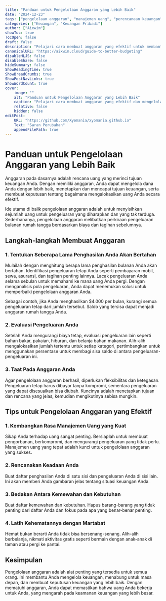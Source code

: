 ```yaml
---
title: "Panduan untuk Pengelolaan Anggaran yang Lebih Baik"
date: "2024-12-23"
tags: ["pengelolaan anggaran", "manajemen uang", "perencanaan keuangan", "keuangan pribadi"]
categories: ["Keuangan", "Keuangan Pribadi"]
author: ["Aixwim"]
showToc: true
TocOpen: false
draft: false
description: "Pelajari cara membuat anggaran yang efektif untuk membantu Anda mencapai tujuan keuangan, mengelola pengeluaran, dan memprioritaskan kebutuhan daripada keinginan."
canonicalURL: "https://aixwim.cloud/guide-to-better-budgeting"
disableHLJS: false
disableShare: false
hideSummary: false
ShowReadingTime: true
ShowBreadCrumbs: true
ShowPostNavLinks: true
ShowWordCount: true
cover:
    image: ""
    alt: "Panduan untuk Pengelolaan Anggaran yang Lebih Baik"
    caption: "Pelajari cara membuat anggaran yang efektif dan mengelola keuangan Anda."
    relative: false
    hidden: false
editPost:
    URL: "https://github.com/Xyomania/xyomania.github.io"
    Text: "Saran Perubahan"
    appendFilePath: true
---
```


# Panduan untuk Pengelolaan Anggaran yang Lebih Baik

Anggaran pada dasarnya adalah rencana uang yang merinci tujuan keuangan Anda. Dengan memiliki anggaran, Anda dapat mengelola dana Anda dengan lebih baik, menetapkan dan mencapai tujuan keuangan, serta membuat keputusan tentang bagaimana mengalokasikan uang Anda secara efektif.

Ide utama di balik pengelolaan anggaran adalah untuk menyisihkan sejumlah uang untuk pengeluaran yang diharapkan dan yang tak terduga. Sederhananya, pengelolaan anggaran melibatkan perkiraan pengeluaran bulanan rumah tangga berdasarkan biaya dan tagihan sebelumnya.

## Langkah-langkah Membuat Anggaran

### 1. **Tentukan Seberapa Lama Penghasilan Anda Akan Bertahan**

Mulailah dengan menghitung berapa lama penghasilan bulanan Anda akan bertahan. Identifikasi pengeluaran tetap Anda seperti pembayaran mobil, sewa, asuransi, dan tagihan penting lainnya. Lacak pengeluaran Anda selama sebulan untuk memahami ke mana uang Anda pergi. Dengan menganalisis pola pengeluaran, Anda dapat menemukan solusi untuk memperbaiki pengelolaan anggaran Anda.

Sebagai contoh, jika Anda menghasilkan $4.000 per bulan, kurangi semua pengeluaran tetap dari jumlah tersebut. Saldo yang tersisa dapat menjadi anggaran rumah tangga Anda.

### 2. **Evaluasi Pengeluaran Anda**

Setelah Anda mengurangi biaya tetap, evaluasi pengeluaran lain seperti bahan bakar, pakaian, hiburan, dan belanja bahan makanan. Alih-alih mengalokasikan jumlah tertentu untuk setiap kategori, pertimbangkan untuk menggunakan persentase untuk membagi sisa saldo di antara pengeluaran-pengeluaran ini.

### 3. **Taat Pada Anggaran Anda**

Agar pengelolaan anggaran berhasil, diperlukan fleksibilitas dan ketegasan. Pengeluaran tetap harus dibayar tanpa kompromi, sementara pengeluaran yang dapat disesuaikan bisa diubah. Kuncinya adalah menetapkan tujuan dan rencana yang jelas, kemudian mengikutinya sebisa mungkin.

## Tips untuk Pengelolaan Anggaran yang Efektif

### 1. **Kembangkan Rasa Manajemen Uang yang Kuat**

Sikap Anda terhadap uang sangat penting. Bersiaplah untuk membuat pengorbanan, berkompromi, dan mengurangi pengeluaran yang tidak perlu. Manajemen uang yang tepat adalah kunci untuk pengelolaan anggaran yang sukses.

### 2. **Rencanakan Keadaan Anda**

Buat daftar penghasilan Anda di satu sisi dan pengeluaran Anda di sisi lain. Ini akan memberi Anda gambaran jelas tentang situasi keuangan Anda.

### 3. **Bedakan Antara Kemewahan dan Kebutuhan**

Buat daftar kemewahan dan kebutuhan. Hapus barang-barang yang tidak penting dari daftar Anda dan fokus pada apa yang benar-benar penting.

### 4. **Latih Kehematannya dengan Martabat**

Hemat bukan berarti Anda tidak bisa bersenang-senang. Alih-alih berbelanja, nikmati aktivitas gratis seperti bermain dengan anak-anak di taman atau pergi ke pantai.

## Kesimpulan

Pengelolaan anggaran adalah alat penting yang tersedia untuk semua orang. Ini membantu Anda mengelola keuangan, menabung untuk masa depan, dan membuat keputusan keuangan yang lebih baik. Dengan mematuhi anggaran, Anda dapat memastikan bahwa uang Anda bekerja untuk Anda, yang mengarah pada keamanan keuangan yang lebih besar.
